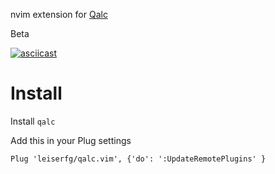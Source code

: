 nvim extension for [Qalc](https://qalculate.github.io/) 

Beta

[![asciicast](https://asciinema.org/a/MNFBfSoNi9UyAWm0T8P9ZxSUy.png)](https://asciinema.org/a/MNFBfSoNi9UyAWm0T8P9ZxSUy)

# Install 
Install `qalc`

Add this in your Plug settings 
```vim
Plug 'leiserfg/qalc.vim', {'do': ':UpdateRemotePlugins' }
```
